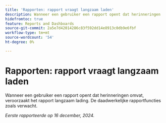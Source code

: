 ```yaml
---
title: 'Rapporten: rapport vraagt langzaam laden'
description: Wanneer een gebruiker een rapport opent dat herinneringen omvat, veroorzaakt het rapport langzaam lading. De daadwerkelijke rapportfuncties zoals verwacht.
hidefromtoc: true
feature: Reports and Dashboards
source-git-commit: 2a5e7d42014286c83f592dd14e8913c0db9e6fbf
workflow-type: tm+mt
source-wordcount: '54'
ht-degree: 0%

---
```



# Rapporten: rapport vraagt langzaam laden

Wanneer een gebruiker een rapport opent dat herinneringen omvat, veroorzaakt het rapport langzaam lading. De daadwerkelijke rapportfuncties zoals verwacht.

_Eerste rapporteerde op 16 december, 2024._
